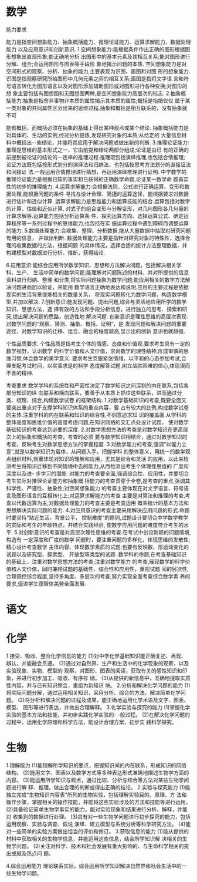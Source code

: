 # 数学

能力要求

能力是指空间想象能力、抽象概括能力、推理论证能力、运算求解能力、数据处理能力
以及应用意识和创新意识.
1.空间想象能力:能根据条件作出正确的图形根据图形想象出直观形象;能正确地分析
出图形中的基本元素及其相互关系;能对图形进行分解、组合;会运用图形与图表等手段形
象地揭示问题的本质.
空间想象能力是对空间形式的观察、分析、抽象的能力,主要表现为识图、画图和对图
形的想象能力.识图是指观察研究所给图形中几何元素之间的相互关系;画图是指将文字语
言和符号语言转化为图形语言以及对图形添加辅助图形或对图形进行各种变换;对图形的想
象主要包括有图想图和无图想图两种,是空间想象能力高层次的标志.
2.抽象概括能力:抽象是指舍弃事物非本质的属性揭示其本质的属性;概括是指把仅仅
属于某一类对象的共同属性区分出来的思维过程.抽象和概括是相互联系的，没有抽象就不可

能有概括，而概括必须在抽象的基础上得出某种观点或某个结论.
抽象概括能力是对具体的、生动的实例,经过分析提炼,发现研究对象的本质;从给定的
大量信息材料中概括出--些结论，并能将其应用于解决问题或做出新的判断.
3.推理论证能力:推理是思维的基本形式之一，它由前提和结论两部分组成;论证是由已
有的正确的前提到被论证的结论的一连串的推理过程.推理既包括演绎推理,也包括合情推理;
论证方法既包括按形式划分的演绎法和归纳法，也包括按思考方法划分的直接证法和间接证
法.一般运用合情推理进行猜想，再运用演绎推理进行证明.
中学数学的推理论证能力是根据已知的事实和已获得的正确数学命题,论证某一数学命
题真实性的初步的推理能力.
4.运算求解能力:会根据法则、公式进行正确运算、变形和数据处理,能根据问题的条件
寻找与设计合理、简捷的运算途径，能根据要求对数据进行估计和近似计算.
运算求解能力是思维能力和运算技能的结合.运算包括对数字的计算、估值和近似计算,
对式子的组合变形与分解变形，对几何图形各几何量的计算求解等.运算能力包括分析运算条
件、探究运算方向、选择运算公式、确定运算程序等一系列过程中的思维能力,也包括在实
施运算过程中遇到障碍而调整运算的能力.
5.数据处理能力:会收集、整理、分析数据,能从大量数据中抽取对研究问题有用的信息，
并做出判断.
数据处理能力主要是指针对研究对象的特殊性，选择合理的收集数据的方法，根据问题
的具体情况，选择合适的统计方法整理数据，并构建模型对数据进行分析、推断，获得结论.

6.应用意识:能综合应用所学数学知识、思想和方法解决问题，包括解决相关学科、生产、
生活中简单的数学问题;能理解对问题陈述的材料，并对所提供的信息资料进行归纳、整理
和分类,将实际问题抽象为数学问题;能应用相关的数学方法解决问题进而加以验证，并能用
数学语言正确地表达和说明.应用的主要过程是依据现实的生活背景提炼相关的数量关系，
将现实问题转化为数学问题，构造数学模型,并加以解决.
7.创新意识:能发现问题、提出问题,综合与灵活地应用所学的数学知识、思想方法，选
择有效的方法和手段分析信息，进行独立的思考、探索和研究,提出解决问题的思路，创造性地
解决问题.
创新意识是理性思维的高层次表现.对数学问题的“观察、猜测、抽象、概括、证明”，是
发现问题和解决问题的重要途径，对数学知识的迁移、组合、融会的程度越高,显示出的创新
意识也就越强.

个性品质要求.
个性品质是指考生个体的情感、态度和价值观.要求考生具有一定的数学视野，认识数学
的科学价值和人文价值，崇尚数学的理性精神,形成审慎的思维习惯,体会数学的美学意义.
要求考生克服紧张情绪，以平和的心态参加考试,合理支配考试时间，以实事求是的科学
态度解答试题,树立战胜困难的信心,体现锲而不舍的精神.

考查要求
数学学科的系统性和严密性决定了数学知识之间深刻的内在联系,包括各部分知识的纵
向联系和横向联系，要善于从本质上抓住这些联系，进而通过分类、梳理、综合,构建数学试卷
的框架结构.
1.对数学基础知识的考查,既要全面又要突出重点对于支撑学科知识体系的重点内容，要
占有较大的比例,构成数学试卷的主体.注重学科的内在联系和知识的综合性,不刻意追求知
识的覆盖面.从学科的整体高度和思维价值的高度考虑问题,在知识网络的交汇点处设计试题，
使对数学基础知识的考查达到必要的深度.
2.对数学思想方法的考查是对数学知识在更高层次上的抽象和概括的考查，考查时必须
要与数学知识相结合，通过对数学知识的考查，反映考生对数学思想方法的掌握程度.
3.对数学能力的考查,强调“以能力立意”,就是以数学知识为载体，从问题入手，把握学科
的整体意义，用统一的数学观点组织材料,侧重体现对知识的理解和应用，尤其是综合和灵活
的应用，以此来检测考生将知识迁移到不同情境中去的能力,从而检测出考生个体理性思维的
广度和深度以及进- 步学习的潜能.
对能力的考查要全面,强调综合性、应用性，并要切合考生实际对推理论证能力和抽象概
括能力的考查贯穿于全卷,是考查的重点,强调其科学性、严谨性、抽象性;对空间想象能力
的考查主要体现在对文字语言、符号语言及图形语言的互相转化上;对运算求解能力的考查
主要是对算法和推理的考查,考查以代数运算为主;对数据处理能力的考查主要是考查运用
概率统计的基本方法和思想解决实际问题的能力.
4.对应用意识的考查主要采用解决应用问题的形式.命题时要坚持“贴近生活，背景公平，
控制难度"的原则,试题设计要切合中学数学教学的实际和考生的年龄特点，并结合实践经验,
使数学应用问题的难度符合考生的水平.
5.对创新意识的考查是对高层次理性思维的考查.在考试中创设新颖的问题情境,构造有
一定深度和厂度的数学 问题时，要注重问题的多样化，体现思维的发散性;精心设计考查数学
主体内容、体现数学素质的试题;也要有反映数、形运动变化的试题以及研究型、探索型、
开放型等类型的试题.
数学科的命题,在考查基础知识的基础上，注重对数学思想方法的考查,注重对数学能力
的考查,展现数学的科学价值和人文价值，同时兼顾试题的基础性、综合性和应用性，重视试题
间的层次性,合理调控综合程度,坚持多角度、多层次的考查,努力实现全面考查综合数学素
养的要求,促进学生德智体美劳全面发展.

# 语文



# 化学

1.接受、吸收、整合化学信息的能力
(1)对中学化学基础知识能正确复述、再现、辨认，并能融会贯通。
(2)通过对自然界、生产和生活中的化学现象的观察，以及实验现象、实物、模型的
观察，对图形、图表的阅读，获取有关的感性知识和印象，并进行初步加工、吸收、有序存
储。
(3)从提供的新信息中，准确地提取实质性内容，并与已有知识整合，重组为新知识
块。
2.分析和解决化学问题的能力
(1)将实际问题分解，通过运用相关知识，采用分析、综合的方法，解决简单化学问
题。
(2)将分析和解决问题的过程及成果，能正确地运用化学术语及文字、图表、模型、
图形等进行表达，并做出合理解释。
3.化学实验与探究的能力
(1)掌握化学实验的基本方法和技能，并初步实践化学实验的- -般过程。
(2)在解决化学问题的过程中，运用化学原理和科学方法，能设计合理方案，初步实
践科学探究。



# 生物

1.理解能力
(1)能理解所学知识的要点，把握知识间的内在联系，形成知识的网络结构。
(2)能用文字、图表以及数学方式等多种表达形式准确地描述生物学方面的内容。
(3)能运用所学知识与观点，通过比较、分析与综合等方法对某些生物学问题进行解
释、推理，做出合理的判断或得出正确的结论。
2.实验与探究能力
(1)能独立完成“生物知识内容表"所列的生物实验，包括理解实验目的、原理、方
法和操作步骤，掌握相关的操作技能，并能将这些实验涉及的方法和技能等进行运用。
(2)具备验证简单生物学事实的能力，能对实验现象和结果进行分析、解释，并能对
收集到的数据进行处理。
(3)具有对一些生物学问题进行初步探究的能力，包括运用观察、实验与调查、假说
演绎、建立模型与系统分析等科学研究方法。
(4)能对一些简单的实验方案做出恰当的评价和修订。
3.获取信息的能力
(1)能从提供的材料中获取相关的生物学信息，并能运用这些信息，结合所学知识解
决相关的生物学问题。
(2)关注对科学、技术和社会发展有重大影响的、与生命科学相关的突出成就及热点问
题。

4.综合运用能力
理论联系实际，综合运用所学知识解决自然界和社会生活中的一些生物学问题。